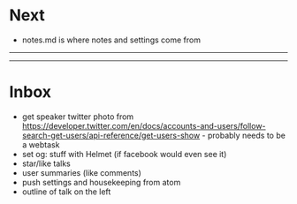 # Next

* notes.md is where notes and settings come from

---

---

# Inbox

* get speaker twitter photo from https://developer.twitter.com/en/docs/accounts-and-users/follow-search-get-users/api-reference/get-users-show - probably needs to be a webtask
* set og: stuff with Helmet (if facebook would even see it)
* star/like talks
* user summaries (like comments)
* push settings and housekeeping from atom
* outline of talk on the left
